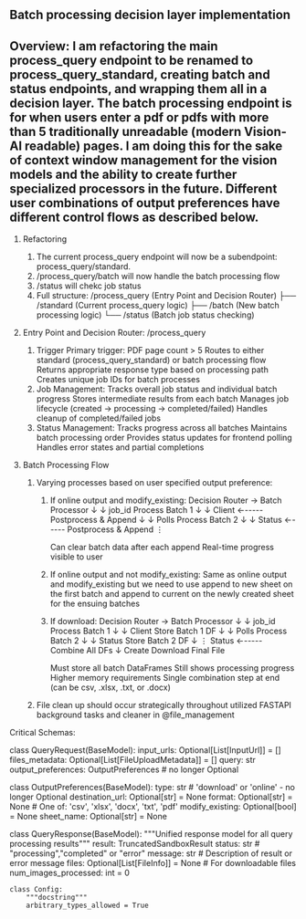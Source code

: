 ## Batch processing decision layer implementation 

## Overview: I am refactoring the main process_query endpoint to be renamed to process_query_standard, creating batch and status endpoints, and wrapping them all in a decision layer.  The batch processing endpoint is for when users enter a pdf or pdfs with more than 5 traditionally unreadable (modern Vision-AI readable) pages.  I am doing this for the sake of context window management for the vision models and the ability to create further specialized processors in the future.  Different user combinations of output preferences have different control flows as described below.

1. Refactoring 
    1. The current process_query endpoint will now be a subendpoint: process_query/standard.
    2. /process_query/batch will now handle the batch processing flow
    3. /status will chekc job status
    4. Full  structure:
    /process_query (Entry Point and Decision Router)
    ├── /standard (Current process_query logic)
    ├── /batch (New batch processing logic)
    └── /status (Batch job status checking)

2. Entry Point and Decision Router: /process_query
    1. Trigger
    Primary trigger: PDF page count > 5
    Routes to either standard (process_query_standard) or batch processing flow
    Returns appropriate response type based on processing path
    Creates unique job IDs for batch processes
    2. Job Management:
    Tracks overall job status and individual batch progress
    Stores intermediate results from each batch
    Manages job lifecycle (created → processing → completed/failed)
    Handles cleanup of completed/failed jobs
    3. Status Management:
    Tracks progress across all batches
    Maintains batch processing order
    Provides status updates for frontend polling
    Handles error states and partial completions


3. Batch Processing Flow 
    1. Varying processes based on user specified output preference:
        1. If online output and modify_existing:
            Decision Router → Batch Processor
                    ↓               ↓
                job_id        Process Batch 1
                    ↓               ↓
                Client ←----- Postprocess & Append
                    ↓               ↓
                Polls         Process Batch 2
                    ↓               ↓
                Status ←----- Postprocess & Append
                                    ⋮
            
            Can clear batch data after each append
            Real-time progress visible to user
        
        2. If online output and not modify_existing:
            Same as online output and modify_existing but we need to use append to new sheet on the first batch and append to current on the newly created sheet for the ensuing batches

        3. If download: 
            Decision Router → Batch Processor
                ↓               ↓
            job_id        Process Batch 1
                ↓               ↓
            Client        Store Batch 1 DF
                ↓               ↓
            Polls         Process Batch 2
                ↓               ↓
            Status        Store Batch 2 DF
                ↓               ⋮
            Status ←----- Combine All DFs
                ↓         Create Download
            Final File

            Must store all batch DataFrames
            Still shows processing progress
            Higher memory requirements
            Single combination step at end (can be csv, .xlsx, .txt, or .docx)
    2. File clean up should occur strategically throughout utilized FASTAPI background tasks and cleaner in @file_management 



Critical Schemas:

class QueryRequest(BaseModel):
    input_urls: Optional[List[InputUrl]] = []
    files_metadata: Optional[List[FileUploadMetadata]] = []
    query: str
    output_preferences: OutputPreferences  # no longer Optional


class OutputPreferences(BaseModel):
    type: str  # 'download' or 'online' - no longer Optional
    destination_url: Optional[str] = None
    format: Optional[str] = None  # One of: 'csv', 'xlsx', 'docx', 'txt', 'pdf'
    modify_existing: Optional[bool] = None
    sheet_name: Optional[str] = None


class QueryResponse(BaseModel):
    """Unified response model for all query processing results"""
    result: TruncatedSandboxResult
    status: str  # "processing","completed" or "error"
    message: str  # Description of result or error message
    files: Optional[List[FileInfo]] = None  # For downloadable files
    num_images_processed: int = 0

    class Config:
        """docstring"""
        arbitrary_types_allowed = True
